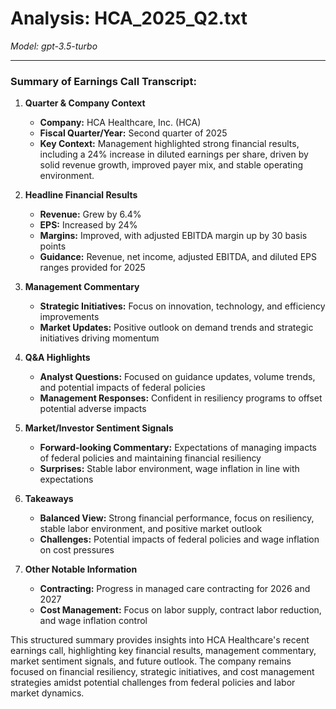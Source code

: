 # Analysis: HCA_2025_Q2.txt

*Model: gpt-3.5-turbo*

---

### Summary of Earnings Call Transcript:

1. **Quarter & Company Context**
   - **Company:** HCA Healthcare, Inc. (HCA)
   - **Fiscal Quarter/Year:** Second quarter of 2025
   - **Key Context:** Management highlighted strong financial results, including a 24% increase in diluted earnings per share, driven by solid revenue growth, improved payer mix, and stable operating environment.

2. **Headline Financial Results**
   - **Revenue:** Grew by 6.4%
   - **EPS:** Increased by 24%
   - **Margins:** Improved, with adjusted EBITDA margin up by 30 basis points
   - **Guidance:** Revenue, net income, adjusted EBITDA, and diluted EPS ranges provided for 2025

3. **Management Commentary**
   - **Strategic Initiatives:** Focus on innovation, technology, and efficiency improvements
   - **Market Updates:** Positive outlook on demand trends and strategic initiatives driving momentum

4. **Q&A Highlights**
   - **Analyst Questions:** Focused on guidance updates, volume trends, and potential impacts of federal policies
   - **Management Responses:** Confident in resiliency programs to offset potential adverse impacts

5. **Market/Investor Sentiment Signals**
   - **Forward-looking Commentary:** Expectations of managing impacts of federal policies and maintaining financial resiliency
   - **Surprises:** Stable labor environment, wage inflation in line with expectations

6. **Takeaways**
   - **Balanced View:** Strong financial performance, focus on resiliency, stable labor environment, and positive market outlook
   - **Challenges:** Potential impacts of federal policies and wage inflation on cost pressures

7. **Other Notable Information**
   - **Contracting:** Progress in managed care contracting for 2026 and 2027
   - **Cost Management:** Focus on labor supply, contract labor reduction, and wage inflation control

This structured summary provides insights into HCA Healthcare's recent earnings call, highlighting key financial results, management commentary, market sentiment signals, and future outlook. The company remains focused on financial resiliency, strategic initiatives, and cost management strategies amidst potential challenges from federal policies and labor market dynamics.